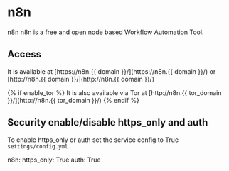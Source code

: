 # n8n

[n8n](https://n8n.io) n8n is a free and open node based Workflow Automation Tool.

## Access

It is available at [https://n8n.{{ domain }}/](https://n8n.{{ domain }}/) or [http://n8n.{{ domain }}/](http://n8n.{{ domain }}/)

{% if enable_tor %}
It is also available via Tor at [http://n8n.{{ tor_domain }}/](http://n8n.{{ tor_domain }}/)
{% endif %}

## Security enable/disable https_only and auth

To enable https_only or auth set the service config to True
`settings/config.yml`

n8n:
  https_only: True
  auth: True